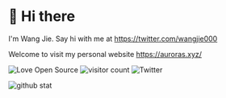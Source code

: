 👋 Hi there
======

I'm Wang Jie. Say hi with me at https://twitter.com/wangjie000

Welcome to visit my personal website https://auroras.xyz/

![Love Open Source](http://img.shields.io/badge/Open%20Source-%E2%9D%A4-green)
![visitor count](https://visitors-by-url-pls-dont-use-this-in-your-repo.vercel.app/fe472a0eb5365ada72a0ba123ddd69cd)
![Twitter](https://img.shields.io/twitter/follow/wangjie000.svg?label=Twitter)

<img src="https://github-readme-stats.vercel.app/api?username=cnwangjie&show_icons=true&hide_title=true" alt="github stat" />
